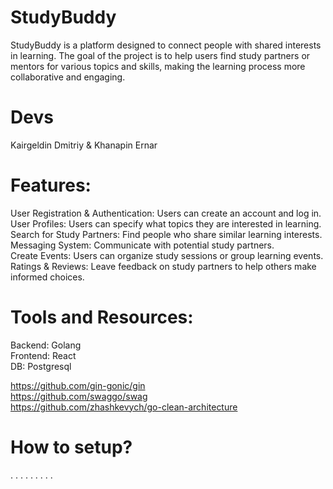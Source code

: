 # StudyBuddy
StudyBuddy is a platform designed to connect people with shared interests in learning. The goal of the project is to help users find study partners or mentors for various topics and skills, making the learning process more collaborative and engaging.

# Devs
Kairgeldin Dmitriy & Khanapin Ernar

# Features:
User Registration & Authentication: Users can create an account and log in.<br>
User Profiles: Users can specify what topics they are interested in learning.<br>
Search for Study Partners: Find people who share similar learning interests.<br>
Messaging System: Communicate with potential study partners.<br>
Create Events: Users can organize study sessions or group learning events.<br>
Ratings & Reviews: Leave feedback on study partners to help others make informed choices.<br>

# Tools and Resources:
Backend: Golang<br>
Frontend: React<br>
DB: Postgresql<br>

https://github.com/gin-gonic/gin<br>
https://github.com/swaggo/swag<br>
https://github.com/zhashkevych/go-clean-architecture

# How to setup?
. . . . . . . . . 
